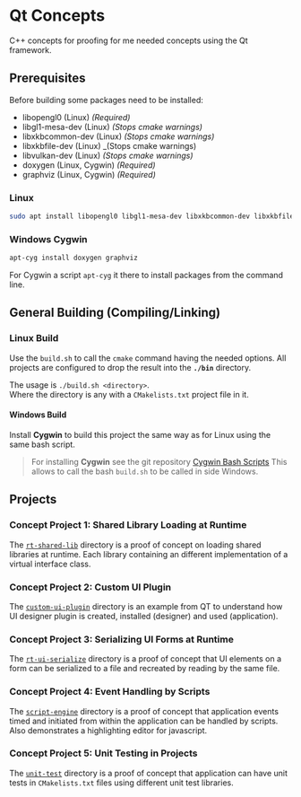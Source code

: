 # Qt Concepts

C++ concepts for proofing for me needed concepts using the Qt framework.

## Prerequisites

Before building some packages need to be installed:

* libopengl0 (Linux) _(Required)_
* libgl1-mesa-dev (Linux) _(Stops cmake warnings)_
* libxkbcommon-dev (Linux) _(Stops cmake warnings)_
* libxkbfile-dev (Linux) _(Stops cmake warnings)
* libvulkan-dev (Linux) _(Stops cmake warnings)_
* doxygen (Linux, Cygwin) _(Required)_
* graphviz (Linux, Cygwin) _(Required)_

### Linux

```bash
sudo apt install libopengl0 libgl1-mesa-dev libxkbcommon-dev libxkbfile-dev libvulkan-dev doxygen graphviz
```

### Windows Cygwin
```bash
apt-cyg install doxygen graphviz
```

For Cygwin a script `apt-cyg` it there to install packages from the command line. 

## General Building (Compiling/Linking) 

### Linux Build

Use the `build.sh` to call the `cmake` command having the needed options. 
All projects are configured to drop the result into the **`./bin`** directory.

The usage is `./build.sh <directory>`.<br>
Where the directory is any with a `CMakelists.txt` project file in it.

#### Windows Build

Install **Cygwin** to build this project the same way as for Linux using the same bash script.

>For installing **Cygwin** see the git repository [Cygwin Bash Scripts](https://git.scanframe.com/shared/bin-bash)
>This allows to call the bash `build.sh` to be called in side Windows.

## Projects

### Concept Project 1: Shared Library Loading at Runtime

The [`rt-shared-lib`](concept/rt-shared-lib) directory is a proof of 
concept on loading shared libraries at runtime.
Each library containing an different implementation of a virtual interface class. 

### Concept Project 2: Custom UI Plugin

The [`custom-ui-plugin`](concept/custom-ui-plugin) directory is an example from QT to understand how UI 
designer plugin is created, installed (designer) and used (application). 

### Concept Project 3: Serializing UI Forms at Runtime

The [`rt-ui-serialize`](concept/rt-ui-serialize) directory is a proof of
concept that UI elements on a form can be serialized to a file and 
recreated by reading by the same file.

### Concept Project 4: Event Handling by Scripts  

The [`script-engine`](concept/script-engine) directory is a proof of concept that application 
events timed and initiated from within the application can be handled by scripts.
Also demonstrates a highlighting editor for javascript.

### Concept Project 5: Unit Testing in Projects  

The [`unit-test`](concept/unit-test) directory is a proof of concept that application 
can have unit tests in `CMakelists.txt` files using different unit test libraries.

